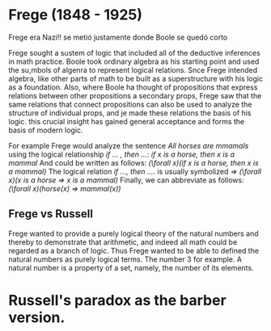 # Frege (1848 - 1925)

Frege era Nazi!! se metió justamente donde Boole se quedó corto

Frege sought a sustem of logic that included all of the
deductive inferences in math practice. Boole took ordinary
algebra as his starting point and used the su,mbols of
algenra to represent logical relations. Snce Frege
intended algebra, like other parts of math to be built as a 
superstructure with his logic as a foundation. Also, where
Boole ha thought of propositions that express relations
between other propositions a secondary props, Frege saw that
the same relations that connect propositions can also be used
to analyze the structure of individual props, and je made these relations
the basis of his logic. this crucial insight
has gained general acceptance and forms the basis of modern logic.

For example Frege would analyze the sentence
*All horses are mmamals*
using the logical relationship *if ... , then ...*:
*if x is a horse, then x is a mammal*
And could be written as follows:
*(\forall x)(if x is a horse, then x is a mammal)*
The logical relation *if ..., then ....* is usually symbolized *=>*
*(\forall x)(x is a horse => x is a mammal)*
Finally, we can abbreviate as follows:
*(\forall x)(horse(x) => mammal(x))*

## Frege vs Russell
Frege wanted to provide a purely logical theory of the natural numbers
and thereby to demonstrate that arithmetic, and indeed all math could
be regarded as a branch of logic. Thus Frege wanted to be able to
defined the natural numbers as purely logical terms. The number 3 for
example. A natural number is a property of a set, namely, the number
of its elements.

# Russell's paradox as the barber version.

